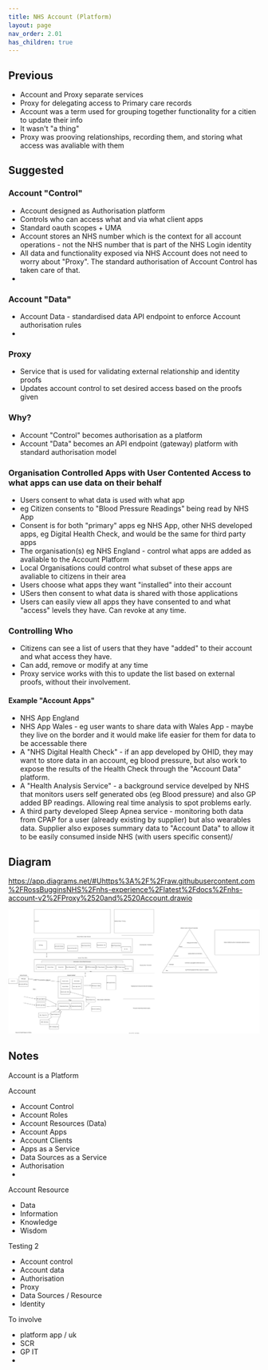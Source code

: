 ```yaml
---
title: NHS Account (Platform)
layout: page
nav_order: 2.01
has_children: true
---
```


## Previous

- Account and Proxy separate services
- Proxy for delegating access to Primary care records
- Account was a term used for grouping together functionality for a citien to update their info
- It wasn't "a thing"
- Proxy was prooving relationships, recording them, and storing what access was avaliable with them

## Suggested

### Account "Control"

- Account designed as Authorisation platform
- Controls who can access what and via what client apps
- Standard oauth scopes + UMA
- Account stores an NHS number which is the context for all account operations - not the NHS number that is part of the NHS Login identity
- All data and functionality exposed via NHS Account does not need to worry about "Proxy". The standard authorisation of Account Control has taken care of that.
- 

### Account "Data"

- Account Data - standardised data API endpoint to enforce Account authorisation rules
- 

### Proxy

- Service that is used for validating external relationship and identity proofs
- Updates account control to set desired access based on the proofs given

### Why?

- Account "Control" becomes authorisation as a platform
- Account "Data" becomes an API endpoint (gateway) platform with standard authorisation model

### Organisation Controlled Apps with User Contented Access to what apps can use data on their behalf

- Users consent to what data is used with what app
- eg Citizen consents to "Blood Pressure Readings" being read by NHS App
- Consent is for both "primary" apps eg NHS App, other NHS developed apps, eg Digital Health Check, and would be the same for third party apps
- The organisation(s) eg NHS England - control what apps are added as avaliable to the Account Platform
- Local Organisations could control what subset of these apps are avaliable to citizens in their area
- Users choose what apps they want "installed" into their account   
- USers then consent to what data is shared with those applications
- Users can easily view all apps they have consented to and what "access" levels they have. Can revoke at any time.

### Controlling Who

- Citizens can see a list of users that they have "added" to their account and what access they have.
- Can add, remove or modify at any time
- Proxy service works with this to update the list based on external proofs, without their involvement.

#### Example "Account Apps"

- NHS App England
- NHS App Wales - eg user wants to share data with Wales App - maybe they live on the border and it would make life easier for them for data to be accessable there
- A "NHS Digital Health Check" - if an app developed by OHID, they may want to store data in an account, eg blood pressure, but also work to expose the results of the Health Check through the "Account Data" platform.
- A "Health Analysis Service" - a background service develped by NHS that monitors users self generated obs (eg Blood pressure) and also GP added BP readings. Allowing real time analysis to spot problems early.
- A third party developed Sleep Apnea service - monitoring both data from CPAP for a user (already existing by supplier) but also wearables data. Supplier also exposes summary data to "Account Data" to allow it to be easily consumed inside NHS (with users specific consent)/ 

## Diagram

https://app.diagrams.net/#Uhttps%3A%2F%2Fraw.githubusercontent.com%2FRossBugginsNHS%2Fnhs-experience%2Flatest%2Fdocs%2Fnhs-account-v2%2FProxy%2520and%2520Account.drawio


![Proxy and Account](ProxyandAccount.svg "Proxy and Account")

## Notes

Account is a Platform

Account
- Account Control
- Account Roles
- Account Resources (Data)
- Account Apps
- Account Clients
- Apps as a Service
- Data Sources as a Service
- Authorisation
- 

Account Resource
- Data
- Information
- Knowledge
- Wisdom


Testing 2

- Account control
- Account data
- Authorisation
- Proxy
- Data Sources / Resource
- Identity


To involve

- platform app / uk
- SCR
- GP IT
- 